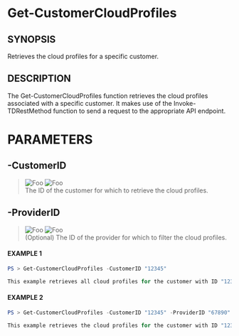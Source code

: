 # Get-CustomerCloudProfiles
## SYNOPSIS
Retrieves the cloud profiles for a specific customer.
## DESCRIPTION
The Get-CustomerCloudProfiles function retrieves the cloud profiles associated with a specific customer. It makes use of the Invoke-TDRestMethod function to send a request to the appropriate API endpoint.
# PARAMETERS

## **-CustomerID**
> ![Foo](https://img.shields.io/badge/Type-String-Blue?) ![Foo](https://img.shields.io/badge/Mandatory-TRUE-Red?) \
The ID of the customer for which to retrieve the cloud profiles.

  ## **-ProviderID**
> ![Foo](https://img.shields.io/badge/Type-String-Blue?) ![Foo](https://img.shields.io/badge/Mandatory-FALSE-Green?) \
(Optional) The ID of the provider for which to filter the cloud profiles.

 #### EXAMPLE 1
```powershell
PS > Get-CustomerCloudProfiles -CustomerID "12345"

This example retrieves all cloud profiles for the customer with ID "12345".
```
 #### EXAMPLE 2
```powershell
PS > Get-CustomerCloudProfiles -CustomerID "12345" -ProviderID "67890"

This example retrieves the cloud profiles for the customer with ID "12345" that are associated with the provider with ID "67890".
```

